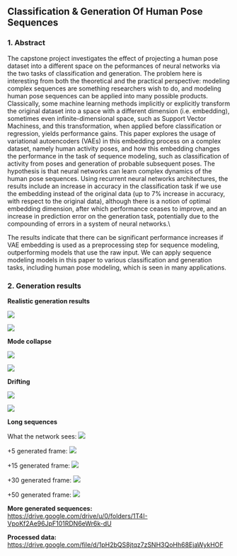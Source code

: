 ## Classification \& Generation Of Human Pose Sequences

### 1. Abstract

The capstone project investigates the effect of projecting a human pose dataset into a different space on the peformances of neural networks via the two tasks of classification and generation. The problem here is interesting from both the theoretical and the practical perspective: modeling complex sequences are something researchers wish to do, and modeling human pose sequences can be applied into many possible products. Classically, some machine learning methods implicitly or explicitly transform the original dataset into a space with a different dimension (i.e. embedding), sometimes even infinite-dimensional space, such as Support Vector Machiness, and this transformation, when applied before classification or regression, yields performance gains. This paper explores the usage of variational autoencoders (VAEs) in this embedding process on a complex dataset, namely human activity poses, and how this embedding changes the performance in the task of sequence modeling, such as classification of activity from poses and generation of probable subsequent poses. The hypothesis is that neural networks can learn complex dynamics of the human pose sequences. Using recurrent neural networks architectures, the results include an increase in accuracy in the classification task if we use the embedding instead of the original data (up to 7\% increase in accuracy, with respect to the original data), although there is a notion of optimal embedding dimension, after which performance ceases to improve, and an increase in prediction error on the generation task, potentially due to the compounding of errors in a system of neural networks.\

The results indicate that there can be significant performance increases if VAE embedding is used as a preprocessing step for sequence modeling, outperforming models that use the raw input. We can apply sequence modeling models in this paper to various classification and generation tasks, including human pose modeling, which is seen in many applications.

### 2. Generation results

**Realistic generation results**

![](results/g1.gif) 

![](results/g2.gif)

**Mode collapse**

![](results/collapse1.gif) 

![](results/collapse2.gif)

**Drifting**

![](results/move1.gif) 

![](results/move2.gif)

**Long sequences**

What the network sees: 
![](results/long0.gif)

+5 generated frame:
![](results/long5.gif)

+15 generated frame:
![](results/long15.gif)

+30 generated frame:
![](results/long30.gif)

+50 generated frame: 
![](results/long50.gif)

**More generated sequences:** https://drive.google.com/drive/u/0/folders/1T4I-VpoKf2Ae96JpF101RDN6eWr6k-dU

**Processed data:** https://drive.google.com/file/d/1pH2bQS8jtqz7zSNH3QoHh68EjaWykHOF
